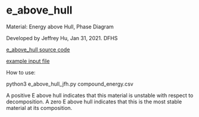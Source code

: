 # e_above_hull
Material: Energy above Hull, Phase Diagram

Developed by Jeffrey Hu, Jan 31, 2021. DFHS

[e_above_hull source code](e_above_hull.py)

[example input file](compound_energy.csv)

How to use: 

python3 e_above_hull_jfh.py compound_energy.csv 

A positive E above hull indicates that this material is unstable with respect to decomposition. A zero E above hull indicates that this is the most stable material at its composition.


